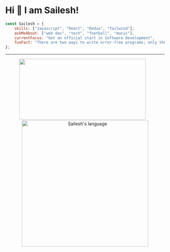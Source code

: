 # Hi 👋 I am Sailesh!

```javascript
const Sailesh = {
    skills: ["Javascript", "React", "Redux", "Tailwind"],
    askMeAbout: ["web dev", "tech", "football", "music"],
    currentFocus: "Get an official start in Software Development",
    funFact: "There are two ways to write error-free programs; only the third one works"
};
```

---
<p align="center">
<!--   <img src="https://github-readme-stats.vercel.app/api?username=SaileshMrzn&show_icons=true&theme=bear" width="400"> -->
  <img src="https://github-readme-streak-stats.herokuapp.com?user=SaileshMrzn&theme=dark&hide_border=false&layout=compact" height="192px" width="400">&nbsp;&nbsp;&nbsp;&nbsp;
  <img src="https://github-readme-stats.vercel.app/api/top-langs?username=SaileshMrzn&langs_count=10&show_icons=true&locale=en&layout=compact&theme=dark" alt="Sailesh's language" width="400"/>
</p>
